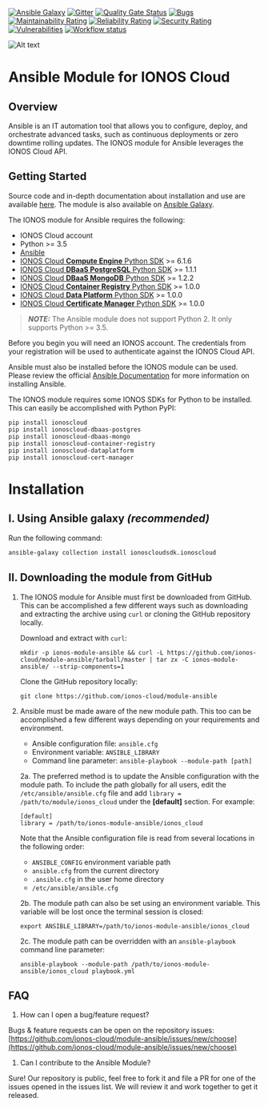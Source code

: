 [![Ansible Galaxy](https://img.shields.io/badge/galaxy-ionoscloudsdk.ionoscloud-660198.svg?style=flat)](https://galaxy.ansible.com/ionoscloudsdk/ionoscloud)
[![Gitter](https://img.shields.io/gitter/room/ionos-cloud/sdk-general)](https://gitter.im/ionos-cloud/sdk-general)
[![Quality Gate Status](https://sonarcloud.io/api/project_badges/measure?project=ansible-module&metric=alert_status)](https://sonarcloud.io/dashboard?id=ansible-module)
[![Bugs](https://sonarcloud.io/api/project_badges/measure?project=ansible-module&metric=bugs)](https://sonarcloud.io/dashboard?id=ansible-module)
[![Maintainability Rating](https://sonarcloud.io/api/project_badges/measure?project=ansible-module&metric=sqale_rating)](https://sonarcloud.io/dashboard?id=ansible-module)
[![Reliability Rating](https://sonarcloud.io/api/project_badges/measure?project=ansible-module&metric=reliability_rating)](https://sonarcloud.io/dashboard?id=ansible-module)
[![Security Rating](https://sonarcloud.io/api/project_badges/measure?project=ansible-module&metric=security_rating)](https://sonarcloud.io/dashboard?id=ansible-module)
[![Vulnerabilities](https://sonarcloud.io/api/project_badges/measure?project=ansible-module&metric=vulnerabilities)](https://sonarcloud.io/dashboard?id=ansible-module)
[![Workflow status](https://github.com/ionos-cloud/module-ansible/workflows/CI/badge.svg?branch=master)](https://github.com/ionos-cloud/module-ansible/actions/workflows/CI.yml)

![Alt text](.github/IONOS.CLOUD.BLU.svg?raw=true "Title")

# Ansible Module for IONOS Cloud


## Overview

Ansible is an IT automation tool that allows you to configure, deploy, and orchestrate advanced tasks, such as continuous deployments or zero downtime rolling updates. The IONOS module for Ansible leverages the IONOS Cloud API.

## Getting Started

Source code and in-depth documentation about installation and use are available [here](https://docs.ionos.com/ansible/). The module is also available on [Ansible Galaxy](https://galaxy.ansible.com/ionoscloudsdk/ionoscloud).

The IONOS module for Ansible requires the following:

* IONOS Cloud account
* Python >= 3.5
* [Ansible](https://www.ansible.com/)
* [IONOS Cloud **Compute Engine** Python SDK](https://pypi.org/project/ionoscloud/) >= 6.1.6
* [IONOS Cloud **DBaaS PostgreSQL** Python SDK](https://pypi.org/project/ionoscloud-dbaas-postgres/) >= 1.1.1
* [IONOS Cloud **DBaaS MongoDB** Python SDK](https://pypi.org/project/ionoscloud-dbaas-mongo/) >= 1.2.2
* [IONOS Cloud **Container Registry** Python SDK](https://pypi.org/project/ionoscloud-container-registry/) >= 1.0.0
* [IONOS Cloud **Data Platform** Python SDK](https://pypi.org/project/ionoscloud-dataplatform/) >= 1.0.0
* [IONOS Cloud **Certificate Manager** Python SDK](https://pypi.org/project/ionoscloud-cert-manager/) >= 1.0.0

> **_NOTE:_**  The Ansible module does not support Python 2. It only supports Python >= 3.5.

Before you begin you will need an IONOS account. The credentials from your registration will be used to authenticate against the IONOS Cloud API.

Ansible must also be installed before the IONOS module can be used. Please review the official [Ansible Documentation](http://docs.ansible.com/ansible/intro_installation.html) for more information on installing Ansible.

The IONOS module requires some IONOS SDKs for Python to be installed. This can easily be accomplished with Python PyPI:

```text
pip install ionoscloud
pip install ionoscloud-dbaas-postgres
pip install ionoscloud-dbaas-mongo
pip install ionoscloud-container-registry
pip install ionoscloud-dataplatform
pip install ionoscloud-cert-manager
```

# Installation

## I. Using Ansible galaxy _(recommended)_

  Run the following command:

  ```bash
  ansible-galaxy collection install ionoscloudsdk.ionoscloud
  ```

## II. Downloading the module from GitHub

1. The IONOS module for Ansible must first be downloaded from GitHub. This can be accomplished a few different ways such as downloading and extracting the archive using `curl` or cloning the GitHub repository locally.

   Download and extract with `curl`:

   ```text
   mkdir -p ionos-module-ansible && curl -L https://github.com/ionos-cloud/module-ansible/tarball/master | tar zx -C ionos-module-ansible/ --strip-components=1
   ```

   Clone the GitHub repository locally:

   ```text
   git clone https://github.com/ionos-cloud/module-ansible
   ```

2. Ansible must be made aware of the new module path. This too can be accomplished a few different ways depending on your requirements and environment.

   * Ansible configuration file: `ansible.cfg`
   * Environment variable: `ANSIBLE_LIBRARY`
   * Command line parameter: `ansible-playbook --module-path [path]`

   2a. The preferred method is to update the Ansible configuration with the module path. To include the path globally for all users, edit the `/etc/ansible/ansible.cfg` file and add `library = /path/to/module/ionos_cloud` under the **\[default\]** section. For example:

   ```text
   [default]
   library = /path/to/ionos-module-ansible/ionos_cloud
   ```

   Note that the Ansible configuration file is read from several locations in the following order:

   * `ANSIBLE_CONFIG` environment variable path
   * `ansible.cfg` from the current directory
   * `.ansible.cfg` in the user home directory
   * `/etc/ansible/ansible.cfg`

   2b. The module path can also be set using an environment variable. This variable will be lost once the terminal session is closed:

   ```text
   export ANSIBLE_LIBRARY=/path/to/ionos-module-ansible/ionos_cloud
   ```

   2c. The module path can be overridden with an `ansible-playbook` command line parameter:

   ```text
   ansible-playbook --module-path /path/to/ionos-module-ansible/ionos_cloud playbook.yml
   ```

## FAQ

1. How can I open a bug/feature request?

Bugs & feature requests can be open on the repository issues: [https://github.com/ionos-cloud/module-ansible/issues/new/choose](https://github.com/ionos-cloud/module-ansible/issues/new/choose)

1. Can I contribute to the Ansible Module?

Sure! Our repository is public, feel free to fork it and file a PR for one of the issues opened in the issues list. We will review it and work together to get it released.

